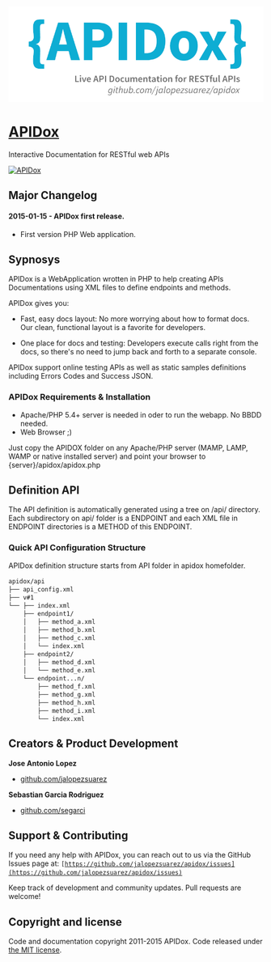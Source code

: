![IPv6](apidox.png)

# [APIDox](https://github.com/jalopezsuarez/apidox)

Interactive Documentation for RESTful web APIs
 
[![APIDox](http://img.youtube.com/vi/uP9oTPn8umI/0.jpg)](http://www.youtube.com/watch?v=uP9oTPn8umI)

## Major Changelog

#### 2015-01-15 - APIDox first release.
* First version PHP Web application.

## Sypnosys

APIDox is a WebApplication wrotten in PHP to help creating APIs Documentations using XML files to define endpoints and methods.

APIDox gives you:

- Fast, easy docs layout: No more worrying about how to format docs. Our clean, functional layout is a favorite for developers.

- One place for docs and testing: Developers execute calls right from the docs, so there's no need to jump back and forth to a separate console.

APIDox support online testing APIs as well as static samples definitions including Errors Codes and Success JSON.

### APIDox Requirements & Installation

- Apache/PHP 5.4+ server is needed in oder to run the webapp. No BBDD needed.
- Web Browser ;)

Just copy the APIDOX folder on any Apache/PHP server (MAMP, LAMP, WAMP or native installed server) and point your browser to {server}/apidox/apidox.php

## Definition API

The API definition is automatically generated using a tree on /api/ directory. Each subdirectory on api/ folder is a ENDPOINT and each XML file in ENDPOINT directories is a METHOD of this ENDPOINT.

### Quick API Configuration Structure

APIDox definition structure starts from API folder in apidox homefolder.

```
apidox/api
├── api_config.xml
├── v#1
└── ├── index.xml
    ├── endpoint1/
    │   ├── method_a.xml
    │   ├── method_b.xml
    │   ├── method_c.xml
    │   └── index.xml
    ├── endpoint2/
    │   ├── method_d.xml
    │   └── method_e.xml
    └── endpoint...n/
        ├── method_f.xml
        ├── method_g.xml
        ├── method_h.xml
        ├── method_i.xml
        └── index.xml
```

## Creators & Product Development

**Jose Antonio Lopez**
- [github.com/jalopezsuarez](https://github.com/jalopezsuarez)

**Sebastian Garcia Rodriguez**
- [github.com/segarci](https://github.com/segarci)

## Support & Contributing

If you need any help with APIDox, you can reach out to us via the GitHub Issues page at:
<code>[https://github.com/jalopezsuarez/apidox/issues](https://github.com/jalopezsuarez/apidox/issues)</code>

Keep track of development and community updates. Pull requests are welcome!

## Copyright and license

Code and documentation copyright 2011-2015 APIDox. Code released under [the MIT license](https://github.com/jalopezsuarez/apidox/blob/master/apidox/LICENSE).

